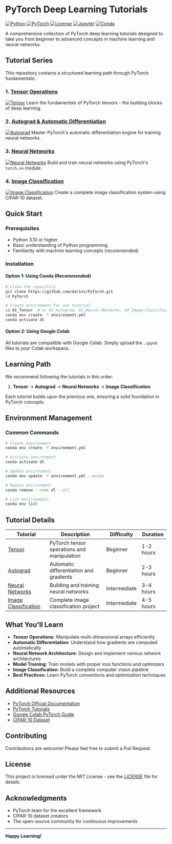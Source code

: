 # PyTorch Deep Learning Tutorials

[![Python](https://img.shields.io/badge/Python-3.10+-blue.svg)](https://www.python.org/downloads/)
[![PyTorch](https://img.shields.io/badge/PyTorch-2.0+-red.svg)](https://pytorch.org/)
[![License](https://img.shields.io/badge/License-MIT-green.svg)](LICENSE)
[![Jupyter](https://img.shields.io/badge/Jupyter-Notebook-orange.svg)](https://jupyter.org/)
[![Conda](https://img.shields.io/badge/Conda-Environment-44A833.svg?logo=anaconda)](https://docs.conda.io/)

A comprehensive collection of PyTorch deep learning tutorials designed to take you from beginner to advanced concepts in machine learning and neural networks.

## Tutorial Series

This repository contains a structured learning path through PyTorch fundamentals:

### 1. [Tensor Operations](./01_Tensor/) 
[![Tensor](https://img.shields.io/badge/Tensor-Operations-FF6B6B.svg)](./01_Tensor/)
Learn the fundamentals of PyTorch tensors - the building blocks of deep learning.

### 2. [Autograd & Automatic Differentiation](./02_Autograd/)
[![Autograd](https://img.shields.io/badge/Autograd-Differentiation-4ECDC4.svg)](./02_Autograd/)
Master PyTorch's automatic differentiation engine for training neural networks.

### 3. [Neural Networks](./03_Neural-Networks/)
[![Neural Networks](https://img.shields.io/badge/Neural-Networks-45B7D1.svg)](./03_Neural-Networks/)
Build and train neural networks using PyTorch's `torch.nn` module.

### 4. [Image Classification](./04_Image-Classifier/)
[![Image Classification](https://img.shields.io/badge/Image-Classification-96CEB4.svg)](./04_Image-Classifier/)
Create a complete image classification system using CIFAR-10 dataset.

## Quick Start

### Prerequisites
- Python 3.10 or higher
- Basic understanding of Python programming
- Familiarity with machine learning concepts (recommended)

### Installation

#### Option 1: Using Conda (Recommended)
```bash
# Clone the repository
git clone https://github.com/darinz/PyTorch.git
cd PyTorch

# Create environment for any tutorial
cd 01_Tensor  # or 02_Autograd, 03_Neural-Networks, 04_Image-Classifier
conda env create -f environment.yml
conda activate dl
```

#### Option 2: Using Google Colab
All tutorials are compatible with Google Colab. Simply upload the `.ipynb` files to your Colab workspace.

## Learning Path

We recommend following the tutorials in this order:

1. **Tensor** → **Autograd** → **Neural Networks** → **Image Classification**

Each tutorial builds upon the previous one, ensuring a solid foundation in PyTorch concepts.

## Environment Management

### Common Commands
```bash
# Create environment
conda env create -f environment.yml

# Activate environment
conda activate dl

# Update environment
conda env update -f environment.yml --prune

# Remove environment
conda remove --name dl --all

# List environments
conda env list
```

## Tutorial Details

| Tutorial | Description | Difficulty | Duration |
|----------|-------------|------------|----------|
| [Tensor](./01_Tensor/) | PyTorch tensor operations and manipulation | Beginner | 1-2 hours |
| [Autograd](./02_Autograd/) | Automatic differentiation and gradients | Beginner | 2-3 hours |
| [Neural Networks](./03_Neural-Networks/) | Building and training neural networks | Intermediate | 3-4 hours |
| [Image Classification](./04_Image-Classifier/) | Complete image classification project | Intermediate | 4-5 hours |

## What You'll Learn

- **Tensor Operations**: Manipulate multi-dimensional arrays efficiently
- **Automatic Differentiation**: Understand how gradients are computed automatically
- **Neural Network Architecture**: Design and implement various network architectures
- **Model Training**: Train models with proper loss functions and optimizers
- **Image Classification**: Build a complete computer vision pipeline
- **Best Practices**: Learn PyTorch conventions and optimization techniques

## Additional Resources

- [PyTorch Official Documentation](https://pytorch.org/docs/)
- [PyTorch Tutorials](https://pytorch.org/tutorials/)
- [Google Colab PyTorch Guide](https://pytorch.org/tutorials/beginner/colab)
- [CIFAR-10 Dataset](https://www.cs.toronto.edu/~kriz/cifar.html)

## Contributing

Contributions are welcome! Please feel free to submit a Pull Request.

## License

This project is licensed under the MIT License - see the [LICENSE](LICENSE) file for details.

## Acknowledgments

- PyTorch team for the excellent framework
- CIFAR-10 dataset creators
- The open-source community for continuous improvements

---

**Happy Learning!**
